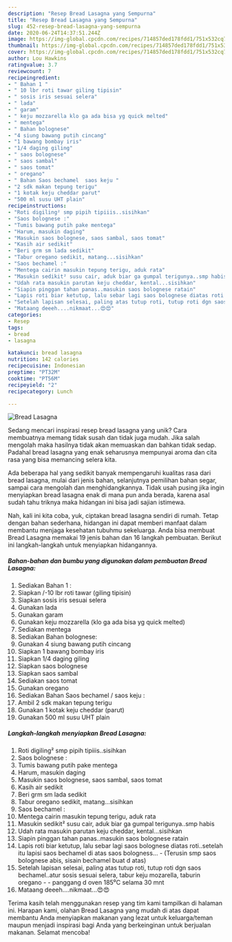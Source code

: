 ```yaml
---
description: "Resep Bread Lasagna yang Sempurna"
title: "Resep Bread Lasagna yang Sempurna"
slug: 452-resep-bread-lasagna-yang-sempurna
date: 2020-06-24T14:37:51.244Z
image: https://img-global.cpcdn.com/recipes/714857ded178fdd1/751x532cq70/bread-lasagna-foto-resep-utama.jpg
thumbnail: https://img-global.cpcdn.com/recipes/714857ded178fdd1/751x532cq70/bread-lasagna-foto-resep-utama.jpg
cover: https://img-global.cpcdn.com/recipes/714857ded178fdd1/751x532cq70/bread-lasagna-foto-resep-utama.jpg
author: Lou Hawkins
ratingvalue: 3.7
reviewcount: 7
recipeingredient:
- " Bahan 1 "
- " 10 lbr roti tawar giling tipisin"
- " sosis iris sesuai selera"
- " lada"
- " garam"
- " keju mozzarella klo ga ada bisa yg quick melted"
- " mentega"
- " Bahan bolognese"
- "4 siung bawang putih cincang"
- "1 bawang bombay iris"
- "1/4 daging giling"
- " saos bolognese"
- " saos sambal"
- " saos tomat"
- " oregano"
- " Bahan Saos bechamel  saos keju "
- "2 sdk makan tepung terigu"
- "1 kotak keju cheddar parut"
- "500 ml susu UHT plain"
recipeinstructions:
- "Roti digiling² smp pipih tipiiis..sisihkan"
- "Saos bolognese :"
- "Tumis bawang putih pake mentega"
- "Harum, masukin daging"
- "Masukin saos bolognese, saos sambal, saos tomat"
- "Kasih air sedikit"
- "Beri grm sm lada sedikit"
- "Tabur oregano sedikit, matang...sisihkan"
- "Saos bechamel :"
- "Mentega cairin masukin tepung terigu, aduk rata"
- "Masukin sedikit² susu cair, aduk biar ga gumpal terigunya..smp habis"
- "Udah rata masukin parutan keju cheddar, kental...sisihkan"
- "Siapin pinggan tahan panas..masukin saos bolognese ratain"
- "Lapis roti biar ketutup, lalu sebar lagi saos bolognese diatas roti..setelah itu lapisi saos bechamel di atas saos bologness... (Terusin smp saos bolognese abis, sisain bechamel buat d atas)"
- "Setelah lapisan selesai, paling atas tutup roti, tutup roti dgn saos bechamel..atur sosis sesuai selera, tabur keju mozarella, taburin oregano - panggang d oven 185⁰C selama 30 mnt"
- "Mataang deeeh....nikmaat...😍😍"
categories:
- Resep
tags:
- bread
- lasagna

katakunci: bread lasagna 
nutrition: 142 calories
recipecuisine: Indonesian
preptime: "PT32M"
cooktime: "PT56M"
recipeyield: "2"
recipecategory: Lunch

---
```



![Bread Lasagna](https://img-global.cpcdn.com/recipes/714857ded178fdd1/751x532cq70/bread-lasagna-foto-resep-utama.jpg)

Sedang mencari inspirasi resep bread lasagna yang unik? Cara membuatnya memang tidak susah dan tidak juga mudah. Jika salah mengolah maka hasilnya tidak akan memuaskan dan bahkan tidak sedap. Padahal bread lasagna yang enak seharusnya mempunyai aroma dan cita rasa yang bisa memancing selera kita.

Ada beberapa hal yang sedikit banyak mempengaruhi kualitas rasa dari bread lasagna, mulai dari jenis bahan, selanjutnya pemilihan bahan segar, sampai cara mengolah dan menghidangkannya. Tidak usah pusing jika ingin menyiapkan bread lasagna enak di mana pun anda berada, karena asal sudah tahu triknya maka hidangan ini bisa jadi sajian istimewa.




Nah, kali ini kita coba, yuk, ciptakan bread lasagna sendiri di rumah. Tetap dengan bahan sederhana, hidangan ini dapat memberi manfaat dalam membantu menjaga kesehatan tubuhmu sekeluarga. Anda bisa membuat Bread Lasagna memakai 19 jenis bahan dan 16 langkah pembuatan. Berikut ini langkah-langkah untuk menyiapkan hidangannya.

<!--inarticleads1-->

##### Bahan-bahan dan bumbu yang digunakan dalam pembuatan Bread Lasagna:

1. Sediakan  Bahan 1 :
1. Siapkan  /-10 lbr roti tawar (giling tipisin)
1. Siapkan  sosis iris sesuai selera
1. Gunakan  lada
1. Gunakan  garam
1. Gunakan  keju mozzarella (klo ga ada bisa yg quick melted)
1. Sediakan  mentega
1. Sediakan  Bahan bolognese:
1. Gunakan 4 siung bawang putih cincang
1. Siapkan 1 bawang bombay iris
1. Siapkan 1/4 daging giling
1. Siapkan  saos bolognese
1. Siapkan  saos sambal
1. Sediakan  saos tomat
1. Gunakan  oregano
1. Sediakan  Bahan Saos bechamel / saos keju :
1. Ambil 2 sdk makan tepung terigu
1. Gunakan 1 kotak keju cheddar (parut)
1. Gunakan 500 ml susu UHT plain




<!--inarticleads2-->

##### Langkah-langkah menyiapkan Bread Lasagna:

1. Roti digiling² smp pipih tipiiis..sisihkan
1. Saos bolognese :
1. Tumis bawang putih pake mentega
1. Harum, masukin daging
1. Masukin saos bolognese, saos sambal, saos tomat
1. Kasih air sedikit
1. Beri grm sm lada sedikit
1. Tabur oregano sedikit, matang...sisihkan
1. Saos bechamel :
1. Mentega cairin masukin tepung terigu, aduk rata
1. Masukin sedikit² susu cair, aduk biar ga gumpal terigunya..smp habis
1. Udah rata masukin parutan keju cheddar, kental...sisihkan
1. Siapin pinggan tahan panas..masukin saos bolognese ratain
1. Lapis roti biar ketutup, lalu sebar lagi saos bolognese diatas roti..setelah itu lapisi saos bechamel di atas saos bologness... - (Terusin smp saos bolognese abis, sisain bechamel buat d atas)
1. Setelah lapisan selesai, paling atas tutup roti, tutup roti dgn saos bechamel..atur sosis sesuai selera, tabur keju mozarella, taburin oregano - - panggang d oven 185⁰C selama 30 mnt
1. Mataang deeeh....nikmaat...😍😍




Terima kasih telah menggunakan resep yang tim kami tampilkan di halaman ini. Harapan kami, olahan Bread Lasagna yang mudah di atas dapat membantu Anda menyiapkan makanan yang lezat untuk keluarga/teman maupun menjadi inspirasi bagi Anda yang berkeinginan untuk berjualan makanan. Selamat mencoba!

